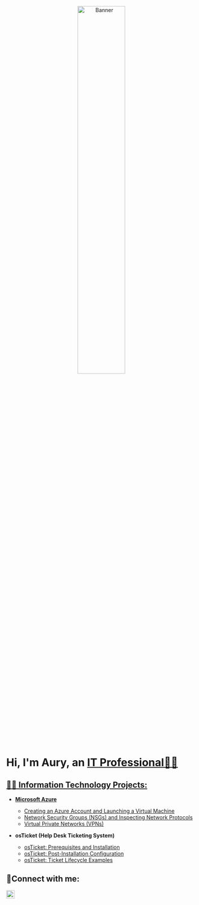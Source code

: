 <p align="center">
<img src="https://i.imgur.com/0JYwLr1.png" height="50%" width="50%" alt="Banner"/>
</p>
<h1>Hi, I'm Aury, an <a href="https://www.linkedin.com/in/aury-reyes-79105120a/">IT Professional👋🏻</h1>

<h2>👨‍💻 Information Technology Projects:</h2>
  
- <b>Microsoft Azure</b>
  - [Creating an Azure Account and Launching a Virtual Machine](https://github.com/auryreyes/create-azure-virtual-machine)
  - [Network Security Groups (NSGs) and Inspecting Network Protocols](https://github.com/auryreyes/azure-nsg-network-protocols)
  - [Virtual Private Networks (VPNs)](https://github.com/auryreyes/virtual-private-networks)

- <b>osTicket (Help Desk Ticketing System)</b>
  - [osTicket: Prerequisites and Installation](https://github.com/auryreyes/osticket-prereqs)
  - [osTicket: Post-Installation Configuration](https://github.com/auryreyes/post-install-config)
  - [osTicket: Ticket Lifecycle Examples](https://github.com/auryreyes/ticket-lifecycle)

<h2>🤳Connect with me:</h2>

[<img align="left" alt="Josh | LinkedIn" width="22px" src="https://cdn.jsdelivr.net/npm/simple-icons@v3/icons/linkedin.svg" />][linkedin]

[linkedin]:https://www.linkedin.com/in/aury-reyes-79105120a/
